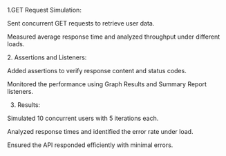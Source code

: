 1.GET Request Simulation:

Sent concurrent GET requests to retrieve user data.

Measured average response time and analyzed throughput under different loads.

2️. Assertions and Listeners:

Added assertions to verify response content and status codes.

Monitored the performance using Graph Results and Summary Report listeners.

3. Results:

Simulated 10 concurrent users with 5 iterations each.

Analyzed response times and identified the error rate under load.

Ensured the API responded efficiently with minimal errors.
